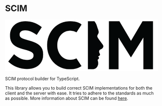 # SCIM

![SCIM Logo](/scim.png)

SCIM protocol builder for TypeScript.

This library allows you to build correct SCIM implementations for both the client and the server with ease.
It tries to adhere to the standards as much as possible.
More information about SCIM can be found [here](https://www.simplecloud.info/#overview).
